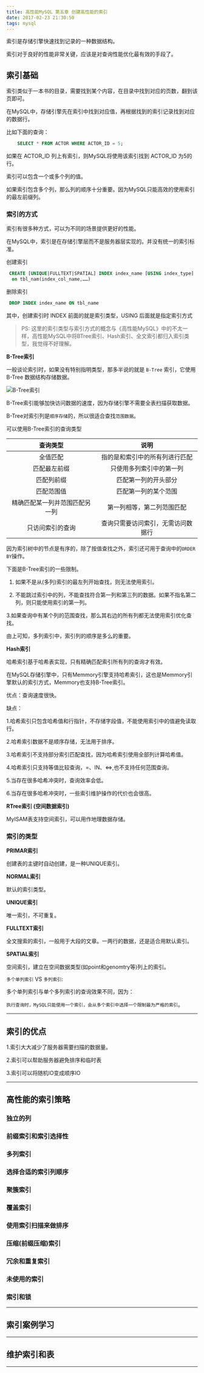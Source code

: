 ```yaml
---
title: 高性能MySQL 第五章 创建高性能的索引
date: 2017-02-23 21:30:50
tags: mysql
---
```


索引是存储引擎快速找到记录的一种数据结构。

索引对于良好的性能非常关键，应该是对查询性能优化最有效的手段了。

## 索引基础

索引类似于一本书的目录，需要找到某个内容，在目录中找到对应的页数，翻到该页即可。

在MySQL中，存储引擎先在索引中找到对应值，再根据找到的索引记录找到对应的数据行。

比如下面的查询：

``` sql
    SELECT * FROM ACTOR WHERE ACTOR_ID = 5;
```

如果在 ACTOR_ID 列上有索引，则MySQL将使用该索引找到 ACTOR_ID 为5的行。

索引可以包含一个或多个列的值。

如果索引包含多个列，那么列的顺序十分重要。因为MySQL只能高效的使用索引的最左前缀列。

### 索引的方式

索引有很多种方式，可以为不同的场景提供更好的性能。

在MySQL中，索引是在存储引擎层而不是服务器层实现的。并没有统一的索引标准。

创建索引

``` sql
 CREATE [UNIQUE|FULLTEXT|SPATIAL] INDEX index_name [USING index_type] 
  on tbl_nam(index_col_name,……)
```

删除索引

``` sql
 DROP INDEX index_name ON tbl_name
```

其中，创建索引时 INDEX 前面的就是索引类型，USING 后面就是指定索引方式

> PS: 这里的索引类型与索引方式的概念与《高性能MySQL》中的不太一样，高性能MySQL中将BTree索引、Hash索引、全文索引都归入索引类型，我觉得不好理解。

**B-Tree索引**

一般谈论索引时，如果没有特别指明类型，那多半说的就是 `B-Tree` 索引，它使用 B-Tree 数据结构存储数据。

![B-Tree索引](http://oiije1eg7.bkt.clouddn.com/B-Tree.png)

B-Tree索引能够加快访问数据的速度，因为存储引擎不需要全表扫描获取数据。

B-Tree对索引列是`顺序存储`的，所以很适合查找`范围数据`。

可以使用B-Tree索引的查询类型

|查询类型|说明|
|:-:|:-:|
|全值匹配|指的是和索引中的所有列进行匹配|
|匹配最左前缀|只使用多列索引中的第一列|
|匹配列前缀|匹配第一列的开头部分|
|匹配范围值|匹配第一列的某个范围|
|精确匹配某一列并范围匹配另一列|第一列相等，第二列范围匹配|
|只访问索引的查询|查询只需要访问索引，无需访问数据行|

因为索引树中的节点是有序的，除了按值查找之外，索引还可用于查询中的`ORDER BY`操作。

下面是B-Tree索引的一些限制。

1. 如果不是从(多列)索引的最左列开始查找，则无法使用索引。

2. 不能跳过索引中的列，不能查找符合第一列和第三列的数据。如果不指名第二列，则只能使用索引的第一列。

3.如果查询中有某个列的范围查找，那么其右边的所有列都无法使用索引优化查找。

由上可知，多列索引中，索引列的顺序是多么的重要。

**Hash索引**

哈希索引基于哈希表实现，只有精确匹配索引所有列的查询才有效。

在MySQL存储引擎中，只有Memmory引擎支持哈希索引，这也是Memmory引擎默认的索引方式，Memmory也支持B-Tree索引。

优点：查询速度很快。

缺点：

1.哈希索引只包含哈希值和行指针，不存储字段值，不能使用索引中的值避免读取行。

2.哈希索引数据不是顺序存储，无法用于排序。

3.哈希索引不支持部分索引匹配查找，因为哈希索引使用全部列计算哈希值。

4.哈希索引只支持等值比较查询，=、IN、<=>,也不支持任何范围查询。

5.当存在很多哈希冲突时，查询效率会低。

6.当存在很多哈希冲突时，一些索引维护操作的代价也会很高。

**RTree索引 (空间数据索引)**

MyISAM表支持空间索引，可以用作地理数据存储。

### 索引的类型

**PRIMAR索引**

创建表的主键时自动创建，是一种UNIQUE索引。

**NORMAL索引**

默认的索引类型。

**UNIQUE索引**

唯一索引，不可重复。

**FULLTEXT索引**

全文搜索的索引，一般用于大段的文章。一两行的数据，还是适合用默认索引。

**SPATIAL索引**

空间索引，建立在空间数据类型(如point和genomtry等)列上的索引。

`多个单列索引` VS `多列索引`:

多个单列索引与单个多列索引的查询效果不同，因为： 

`执行查询时，MySQL只能使用一个索引，会从多个索引中选择一个限制最为严格的索引`。 

---

## 索引的优点

1.索引大大减少了服务器需要扫描的数据量。

2.索引可以帮助服务器避免排序和临时表

3.索引可以将随机IO变成顺序IO

---

## 高性能的索引策略

### 独立的列

### 前缀索引和索引选择性

### 多列索引

### 选择合适的索引列顺序

### 聚簇索引

### 覆盖索引

### 使用索引扫描来做排序

### 压缩(前缀压缩)索引

### 冗余和重复索引

### 未使用的索引

### 索引和锁

---

## 索引案例学习

---

## 维护索引和表

---